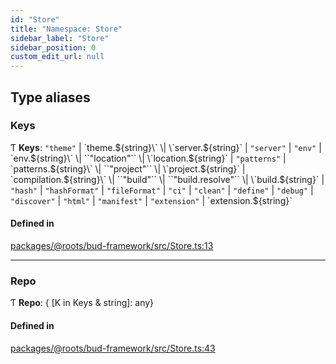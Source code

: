```yaml
---
id: "Store"
title: "Namespace: Store"
sidebar_label: "Store"
sidebar_position: 0
custom_edit_url: null
---
```


## Type aliases

### Keys

Ƭ **Keys**: ``"theme"`` \| \`theme.${string}\` \| \`server.${string}\` \| ``"server"`` \| ``"env"`` \| \`env.${string}\` \| ``"location"`` \| \`location.${string}\` \| ``"patterns"`` \| \`patterns.${string}\` \| ``"project"`` \| \`project.${string}\` \| \`compilation.${string}\` \| ``"build"`` \| ``"build.resolve"`` \| \`build.${string}\` \| ``"hash"`` \| ``"hashFormat"`` \| ``"fileFormat"`` \| ``"ci"`` \| ``"clean"`` \| ``"define"`` \| ``"debug"`` \| ``"discover"`` \| ``"html"`` \| ``"manifest"`` \| ``"extension"`` \| \`extension.${string}\`

#### Defined in

[packages/@roots/bud-framework/src/Store.ts:13](https://github.com/roots/bud/blob/f85a5e1be/packages/@roots/bud-framework/src/Store.ts#L13)

___

### Repo

Ƭ **Repo**: { [K in Keys & string]: any}

#### Defined in

[packages/@roots/bud-framework/src/Store.ts:43](https://github.com/roots/bud/blob/f85a5e1be/packages/@roots/bud-framework/src/Store.ts#L43)
